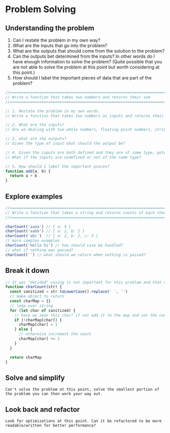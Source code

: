 # Problem Solving

## Understanding the problem
 1. Can I restate the problem in my own way?
 1. What are the inputs that go into the problem?
 1. What are the outputs that should come from the solution to the problem?
 1. Can the outputs bet determined from the inputs? In other words do I have enough information to solve the problem?
 (Quite possible that you are not able to solve the problem at this point but worth considering at this point.)
 1. How should I label the important pieces of data that are part of the problem?

```js
//======================================================================
// Write a function that takes two numbers and returns their sum
//======================================================================

// 1. Restate the problem in my own words.
// Write a function that takes two numbers as inputs and returns their sum

// 2. What are the inputs?
// Are we dealing with two whole numbers, floating point numbers, strings, undefined inputs?

// 3. what are the outputs?
// Given the type of input what should the output be?

// 4. Given the inputs are both defined and they are of same type, potentially the return value would be of the same type.
// What if the inputs are undefined or not of the same type?

// 5. How should I label the important pieces?
function add(a, b) {
  return a + b
}
```

## Explore examples

```js
//==========================================================================================
// Write a function that takes a string and returns counts of each character in the string.
//==========================================================================================

charCount('aaaa') // { a: 4 }
charCount('aabb') // { a: 2, b: 2 }
charCount('abc')  // { a: 2, b: 2, c: 3 }
// more complex examples
charCount('Hello hi') // how should case be handled?
// what if nothing was passed?
charCount('') // what should we return when nothing is passed?
```


## Break it down

```js
// It was "decided" casing is not important for this problem and that numbers would be counted as well.
function charCount(str) {
  const sanitized = str.toLowerCase().replace(' ', '')
  // make object to return
  const charMap = {}
  // loop over string
  for (let char of sanitized) {
    // have we seen this char? if not add it to the map and set the count
    if (!charMap[char]) {
      charMap[char] = 1
    } else {
      // otherwise increment the count
      charMap[char] += 1
    }
  }

  return charMap
}
```


## Solve and simplify

```
Can't solve the problem at this point, solve the smallest portion of the problem you can then work your way out.
```


## Look back and refactor

```
Look for optimizations at this point. Can it be refactored to be more readable/written for better performance?
```